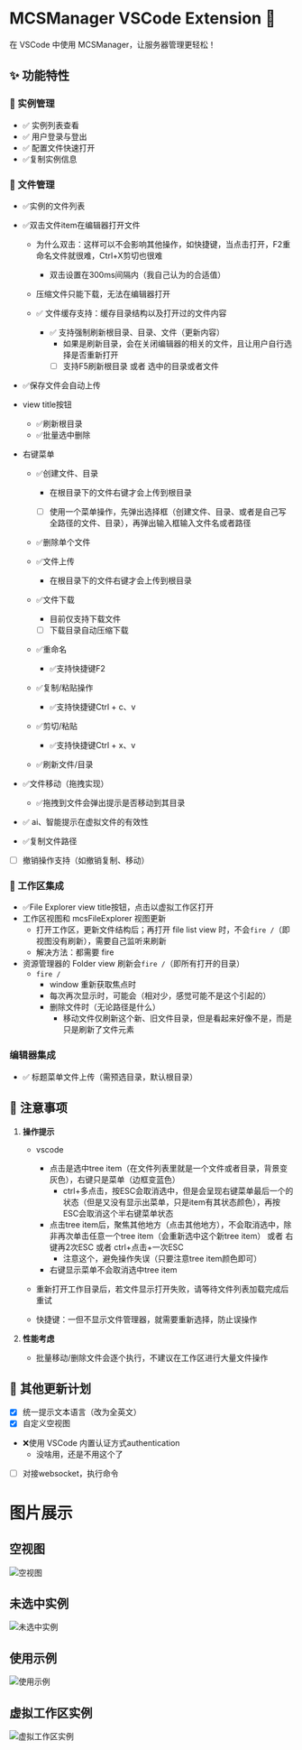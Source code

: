 # MCSManager VSCode Extension 🚀

在 VSCode 中使用 MCSManager，让服务器管理更轻松！

## ✨ 功能特性

### 🔑 实例管理
- ✅ 实例列表查看
- ✅ 用户登录与登出
- ✅ 配置文件快速打开
- ✅复制实例信息

### 📁 文件管理
- ✅实例的文件列表

- ✅双击文件item在编辑器打开文件

  - 为什么双击：这样可以不会影响其他操作，如快捷键，当点击打开，F2重命名文件就很难，Ctrl+X剪切也很难
    - 双击设置在300ms间隔内（我自己认为的合适值）

  - 压缩文件只能下载，无法在编辑器打开
  - ✅ 文件缓存支持：缓存目录结构以及打开过的文件内容
    - ✅ 支持强制刷新根目录、目录、文件（更新内容）
      - 如果是刷新目录，会在关闭编辑器的相关的文件，且让用户自行选择是否重新打开
      - [ ] 支持F5刷新根目录 或者 选中的目录或者文件

- ✅保存文件会自动上传

- view title按钮

  - ✅刷新根目录
  - ✅批量选中删除

- 右键菜单

  - ✅创建文件、目录
    - 在根目录下的文件右键才会上传到根目录
    - [ ] 使用一个菜单操作，先弹出选择框（创建文件、目录、或者是自己写全路径的文件、目录），再弹出输入框输入文件名或者路径


  - ✅删除单个文件

  - ✅文件上传
    - 在根目录下的文件右键才会上传到根目录
  - ✅文件下载
    - 目前仅支持下载文件
    - [ ] 下载目录自动压缩下载

  - ✅重命名
    - ✅支持快捷键F2

  - ✅复制/粘贴操作
    - ✅支持快捷键Ctrl + c、v


  - ✅剪切/粘贴
    - ✅支持快捷键Ctrl + x、v
  - ✅刷新文件/目录
- ✅文件移动（拖拽实现）
  - ✅拖拽到文件会弹出提示是否移动到其目录
- ✅  ai、智能提示在虚拟文件的有效性
- ✅复制文件路径
- [ ] 撤销操作支持（如撤销复制、移动）

### 💼 工作区集成
- ✅File Explorer view title按钮，点击以虚拟工作区打开
- 工作区视图和 mcsFileExplorer 视图更新
  -   打开工作区，更新文件结构后；再打开 file list view 时，不会`fire /`（即视图没有刷新），需要自己监听来刷新
  -   解决方法：都需要 fire
- 资源管理器的 Folder view 刷新会`fire /`（即所有打开的目录）
  - `fire /`
    - window 重新获取焦点时
    - 每次再次显示时，可能会（相对少，感觉可能不是这个引起的）
    - 删除文件时（无论路径是什么）
      - 移动文件仅刷新这个新、旧文件目录，但是看起来好像不是，而是只是刷新了文件元素


### 编辑器集成

- ✅ 标题菜单文件上传（需预选目录，默认根目录）

## 🚨 注意事项

1. **操作提示**

   - vscode

     - 点击是选中tree item（在文件列表里就是一个文件或者目录，背景变灰色），右键只是菜单（边框变蓝色）
       - ctrl+多点击，按ESC会取消选中，但是会呈现右键菜单最后一个的状态（但是又没有显示出菜单，只是item有其状态颜色），再按ESC会取消这个半右键菜单状态
     - 点击tree item后，聚焦其他地方（点击其他地方），不会取消选中，除非再次单击任意一个tree item（会重新选中这个新tree item） 或者 右键再2次ESC 或者 ctrl+点击+一次ESC
       - 注意这个，避免操作失误（只要注意tree item颜色即可）
     - 右键显示菜单不会取消选中tree item

     

   - 重新打开工作目录后，若文件显示打开失败，请等待文件列表加载完成后重试

   - 快捷键：一但不显示文件管理器，就需要重新选择，防止误操作

2. **性能考虑**

   - 批量移动/删除文件会逐个执行，不建议在工作区进行大量文件操作

## 🔄 其他更新计划

- [x] 统一提示文本语言（改为全英文）
- [x] 自定义空视图
- ❌使用 VSCode 内置认证方式authentication
  - 没啥用，还是不用这个了
- [ ] 对接websocket，执行命令



# 图片展示



## 空视图

![空视图](./docs/imgs/空视图.png)



## 未选中实例

![未选中实例](./docs/imgs/未选中实例.png)



## 使用示例

![使用示例](./docs/imgs/使用示例.png)



## 虚拟工作区实例

![虚拟工作区实例](./docs/imgs/虚拟工作区实例.png)


